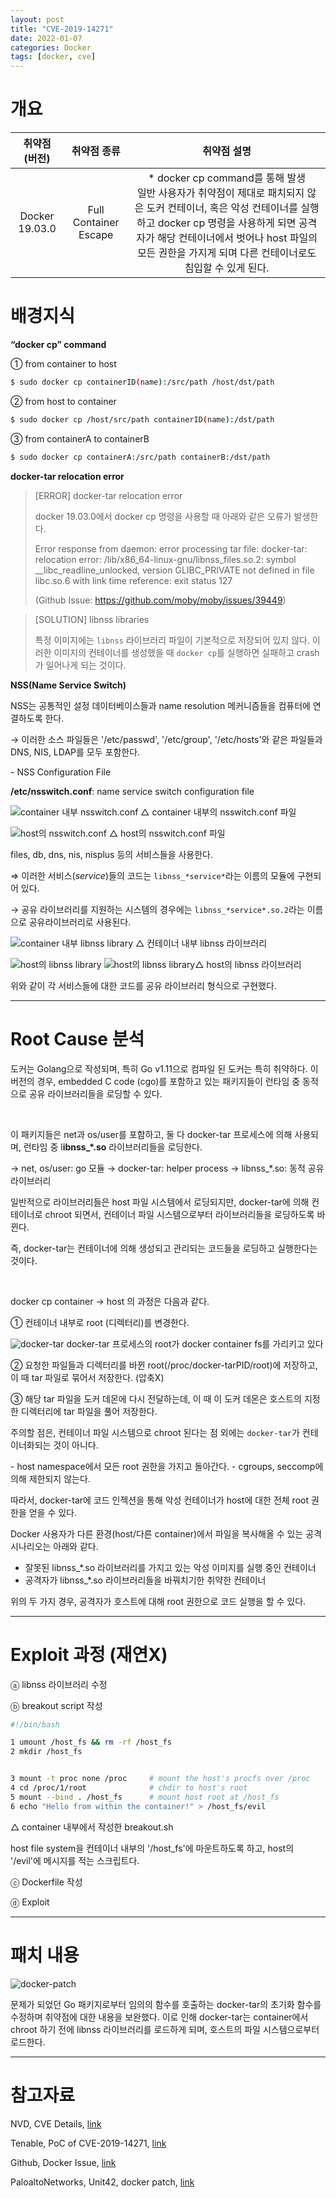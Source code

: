 ```yaml
---
layout: post
title: "CVE-2019-14271"
date: 2022-01-07
categories: Docker
tags: [docker, cve]
---
```


# 개요

| 취약점 (버전)  |      취약점 종류      |                         취약점 설명                          |
| :------------: | :-------------------: | :----------------------------------------------------------: |
| Docker 19.03.0 | Full Container Escape | \* docker cp command를 통해 발생<br/> 일반 사용자가 취약점이 제대로 패치되지 않은 도커 컨테이너, 혹은 악성 컨테이너를 실행하고 docker cp 명령을 사용하게 되면 공격자가 해당 컨테이너에서 벗어나 host 파일의 모든 권한을 가지게 되며 다른 컨테이너로도 침입할 수 있게 된다. |

# 배경지식

**“docker cp” command**

① from container to host

````bash
$ sudo docker cp containerID(name):/src/path /host/dst/path
````

② from host to container

```bash
$ sudo docker cp /host/src/path containerID(name):/dst/path
```

③ from containerA to containerB

```bash
$ sudo docker cp containerA:/src/path containerB:/dst/path
```

 

**docker-tar relocation error**  

> [ERROR] docker-tar relocation error
>
> docker 19.03.0에서 docker cp 명령을 사용할 때 아래와 같은 오류가 발생한다.
>
> Error response from daemon: error processing tar file: docker-tar: relocation error: /lib/x86_64-linux-gnu/libnss_files.so.2: symbol __libc_readline_unlocked, version GLIBC_PRIVATE not defined in file libc.so.6 with link time reference: exit status 127
>
> (Github Issue: https://github.com/moby/moby/issues/39449)

> [SOLUTION] libnss libraries
>
> 특정 이미지에는 `libnss` 라이브러리 파일이 기본적으로 저장되어 있지 않다. 이러한 이미지의 컨테이너를 생성했을 때 `docker cp`를 실행하면 실패하고 crash가 일어나게 되는 것이다.



**NSS(Name Service Switch)**

NSS는 공통적인 설정 데이터베이스들과 name resolution 메커니즘들을 컴퓨터에 연결하도록 한다.

→ 이러한 소스 파일들은 '/etc/passwd', '/etc/group', '/etc/hosts'와 같은 파일들과 DNS, NIS, LDAP를 모두 포함한다.



\- NSS Configuration File

**/etc/nsswitch.conf**: name service switch configuration file

![container 내부 nsswitch.conf](https://github.com/GroomPang/Research/blob/main/lllllsssssjjjjj/cve-2019-14271/%EA%B7%B8%EB%A6%BC1.png?raw=true)
△ container 내부의 nsswitch.conf 파일

![host의 nsswitch.conf](https://github.com/GroomPang/Research/blob/main/lllllsssssjjjjj/cve-2019-14271/%EA%B7%B8%EB%A6%BC2.png?raw=true)
△ host의 nsswitch.conf 파일

files, db, dns, nis, nisplus 등의 서비스들을 사용한다.

⇒ 이러한 서비스(*service*)들의 코드는 `libnss_*service*`라는 이름의 모듈에 구현되어 있다.

→ 공유 라이브러리를 지원하는 시스템의 경우에는 `libnss_*service*.so.2`라는 이름으로 공유라이브러리로 사용된다.

![container 내부 libnss library](https://github.com/GroomPang/Research/blob/main/lllllsssssjjjjj/cve-2019-14271/%EA%B7%B8%EB%A6%BC3.png?raw=true)
△ 컨테이너 내부 libnss 라이브러리

![host의 libnss library](https://github.com/GroomPang/Research/blob/main/lllllsssssjjjjj/cve-2019-14271/%EA%B7%B8%EB%A6%BC4.png?raw=true)
![host의 libnss library](https://github.com/GroomPang/Research/blob/main/lllllsssssjjjjj/cve-2019-14271/%EA%B7%B8%EB%A6%BC5.png?raw=true)△ host의 libnss 라이브러리  


위와 같이 각 서비스들에 대한 코드를 공유 라이브러리 형식으로 구현했다.

---

# Root Cause 분석

도커는 Golang으로 작성되며, 특히 Go v1.11으로 컴파일 된 도커는 특히 취약하다.
이 버전의 경우, embedded C code (cgo)를 포함하고 있는 패키지들이 런타임 중 동적으로 공유 라이브러리들을 로딩할 수 있다. 

​    

이 패키지들은 net과 os/user를 포함하고, 둘 다 docker-tar 프로세스에 의해 사용되며, 런타임 중 l**ibnss_\*.so** 라이브러리들을 로딩한다. 

→ net, os/user: go 모듈
→ docker-tar: helper process
→ libnss_*.so: 동적 공유 라이브러리

일반적으로 라이브러리들은 host 파일 시스템에서 로딩되지만, docker-tar에 의해 컨테이너로 chroot 되면서, 컨테이너 파일 시스템으로부터 라이브러리들을 로딩하도록 바뀐다.   

즉, docker-tar는 컨테이너에 의해 생성되고 관리되는 코드들을 로딩하고 실행한다는 것이다.

​    

docker cp container → host 의 과정은 다음과 같다.

① 컨테이너 내부로 root (디렉터리)를 변경한다.  

![docker-tar](https://github.com/GroomPang/Research/blob/main/lllllsssssjjjjj/cve-2019-14271/%EA%B7%B8%EB%A6%BC6.png?raw=true)
docker-tar 프로세스의 root가 docker container fs를 가리키고 있다

 ② 요청한 파일들과 디렉터리를 바뀐 root(/proc/docker-tarPID/root)에 저장하고, 이 때 tar 파일로 묶어서 저장한다. (압축X) 

③ 해당 tar 파일을 도커 데몬에 다시 전달하는데, 이 때 이 도커 데몬은 호스트의 지정한 디렉터리에 tar 파일을 풀어 저장한다.

주의할 점은, 컨테이너 파일 시스템으로 chroot 된다는 점 외에는 `docker-tar`가 컨테이너화되는 것이 아니다.

\- host namespace에서 모든 root 권한을 가지고 돌아간다.
\- cgroups, seccomp에 의해 제한되지 않는다.  

따라서, docker-tar에 코드 인젝션을 통해 악성 컨테이너가 host에 대한 전체 root 권한을 얻을 수 있다.



Docker 사용자가 다른 환경(host/다른 container)에서 파일을 복사해올 수 있는 공격 시나리오는 아래와 같다.    

- 잘못된 libnss\_\*.so 라이브러리를 가지고 있는 악성 이미지를 실행 중인 컨테이너
- 공격자가 libnss\_\*.so 라이브러리들을 바꿔치기한 취약한 컨테이너

위의 두 가지 경우, 공격자가 호스트에 대해 root 권한으로 코드 실행을 할 수 있다.

---

# Exploit 과정 (재연X)

ⓐ libnss 라이브러리 수정

ⓑ breakout script 작성

```bash
#!/bin/bash

1 umount /host_fs && rm -rf /host_fs
2 mkdir /host_fs


3 mount -t proc none /proc     # mount the host's procfs over /proc
4 cd /proc/1/root              # chdir to host's root
5 mount --bind . /host_fs      # mount host root at /host_fs
6 echo "Hello from within the container!" > /host_fs/evil
```

△ container 내부에서 작성한 breakout.sh

host file system을 컨테이너 내부의 '/host_fs'에 마운트하도록 하고, host의 '/evil'에 메시지를 적는 스크립트다.

ⓒ Dockerfile 작성

ⓓ Exploit

---

# 패치 내용

![docker-patch](https://github.com/GroomPang/Research/blob/main/lllllsssssjjjjj/cve-2019-14271/%EA%B7%B8%EB%A6%BC7.png?raw=true)

문제가 되었던 Go 패키지로부터 임의의 함수를 호출하는 docker-tar의 초기화 함수를 수정하며 취약점에 대한 내용을 보완했다. 이로 인해 docker-tar는 container에서 chroot 하기 전에 libnss 라이브러리를 로드하게 되며, 호스트의 파일 시스템으로부터 로드한다.

---

# 참고자료

NVD, CVE Details, [link](https://nvd.nist.gov/vuln/detail/CVE-2019-14271)

Tenable, PoC of CVE-2019-14271, [link](https://www.tenable.com/blog/cve-2019-14271-proof-of-concept-for-docker-copy-docker-cp-vulnerability-released)

Github, Docker Issue, [link](https://github.com/moby/moby/issues/39449)

PaloaltoNetworks, Unit42, docker patch, [link](https://unit42.paloaltonetworks.com/docker-patched-the-most-severe-copy-vulnerability-to-date-with-cve-2019-14271/)